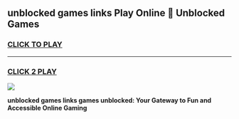 
## unblocked games links Play Online 👋 Unblocked Games
<h3>
<a href="https://premium.freeplayer.one?title=unblocked_games_links&ref=19F">CLICK TO PLAY</a></h3>
<hr>

<h3>
<a href="https://premium.freeplayer.one?title=unblocked_games_links&ref=19F">CLICK 2 PLAY</a>
  
</h3>

<a href="https://premium.freeplayer.one?title=unblocked_games_links&ref=19F"><img src="https://clearcache.store/games.png"></a>


**unblocked games links games unblocked: Your Gateway to Fun and Accessible Online Gaming**
